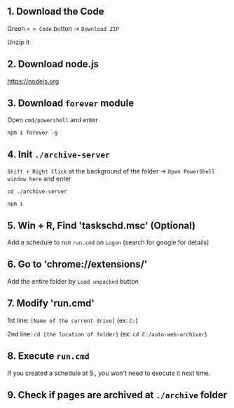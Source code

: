 ## 1. Download the Code
Green `< > Code` button -> `Download ZIP`

Unzip it

## 2. Download node.js
https://nodejs.org

## 3. Download `forever` module
Open `cmd/powershell` and enter

`npm i forever -g`

## 4. Init `./archive-server`
`Shift + Right Click` at the background of the folder -> `Open PowerShell window here` and enter

`cd ./archive-server`

`npm i`

## 5. Win + R, Find 'taskschd.msc' (Optional)
Add a schedule to run `run.cmd` on `Logon` (search for google for details)

## 6. Go to 'chrome://extensions/'
Add the entire folder by `Load unpacked` button

## 7. Modify 'run.cmd'

1st line: `[Name of the current drive]` (ex: `C:`)

2nd line: `cd [the location of folder]` (ex: `cd C:/auto-web-archiver`)

## 8. Execute `run.cmd`
If you created a schedule at 5., you won't need to execute it next time.

## 9. Check if pages are archived at `./archive` folder
